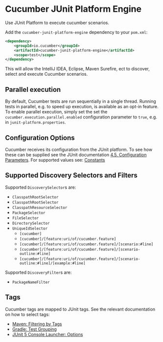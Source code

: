 Cucumber JUnit Platform Engine
==============================

Use JUnit Platform to execute cucumber scenarios.

Add the `cucumber-junit-platform-engine` dependency to your `pom.xml`:


```xml
<dependency>
    <groupId>io.cucumber</groupId>
    <artifactId>cucumber-junit-platform-engine</artifactId>
    <scope>test</scope>
</dependency>
```

This will allow the IntelliJ IDEA, Eclipse, Maven Surefire, ect to discover, 
select and execute Cucumber scenarios. 

## Parallel execution ## 

By default, Cucumber tests are run sequentially in a single thread. Running tests in parallel, e.g. to speed up 
execution, is available as an opt-in feature. To enable parallel execution, simply set the set the 
`cucumber.execution.parallel.enabled` configuration parameter to `true`, e.g. in `junit-platform.properties`.

## Configuration Options ##

Cucumber receives its configuration from the JUnit platform. To see how these can be supplied see the JUnit documentation
[4.5. Configuration Parameters](https://junit.org/junit5/docs/5.3.0-M1/user-guide/index.html#running-tests-config-params). 
For supported values see: [Constants](src/main/java/io/cucucumber/jupiter/engine/Constants.java)


## Supported Discovery Selectors and Filters ## 

Supported `DiscoverySelector`s are:

* `ClasspathRootSelector`
* `ClasspathRootSelector`
* `ClasspathResourceSelector`
* `PackageSelector`
* `FileSelector`
* `DirectorySelector`
* `UniqueIdSelector`
    - `[cucumber]`
    - `[cucumber]/[feature:uri/of/cucumber.feature]`
    - `[cucumber]/[feature:uri/of/cucumber.feature]/[scenario:#line]`
    - `[cucumber]/[feature:uri/of/cucumber.feature]/[scenario-outline:#line]`
    - `[cucumber]/[feature:uri/of/cucumber.feature]/[scenario-outline:#line]/[example:#line]`

Supported `DiscoveryFilter`s are:
* `PackageNameFilter`

## Tags

Cucumber tags are mapped to JUnit tags. See the relevant documentation on how to select tags:
* [Maven: Filtering by Tags](https://maven.apache.org/surefire/maven-surefire-plugin/examples/junit-platform.html)
* [Gradle: Test Grouping](https://docs.gradle.org/current/userguide/java_testing.html#test_grouping)
* [JUnit 5 Console Launcher: Options](https://junit.org/junit5/docs/current/user-guide/#running-tests-console-launcher-options)
